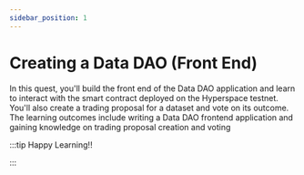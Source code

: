 ```yaml
---
sidebar_position: 1
---
```


# Creating a Data DAO (Front End)

In this quest, you'll build the front end of the Data DAO application and learn to interact with the smart contract deployed on the Hyperspace testnet. You'll also create a trading proposal for a dataset and vote on its outcome. The learning outcomes include writing a Data DAO frontend application and gaining knowledge on trading proposal creation and voting

:::tip Happy Learning!!

<QuestButton text="Go To Quest" link="https://app.stackup.dev/quest_page/quest-9-creating-a-data-dao-front-end" />

:::
